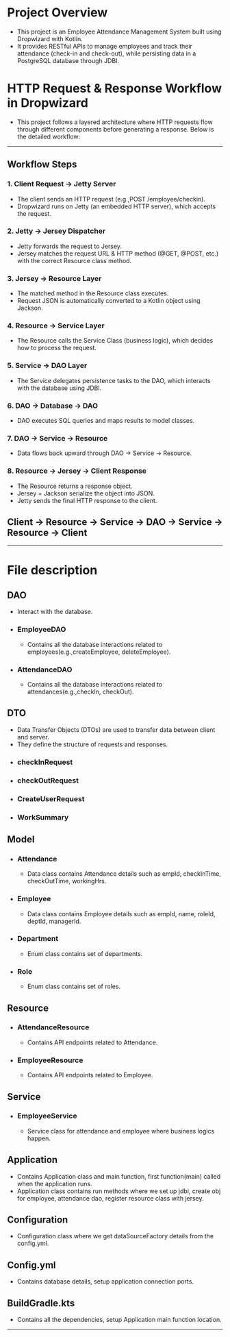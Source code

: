 # Project Overview
- This project is an Employee Attendance Management System built using Dropwizard with Kotlin.
- It provides RESTful APIs to manage employees and track their attendance (check-in and check-out), while persisting data in a PostgreSQL database through JDBI.
 
# HTTP Request & Response Workflow in Dropwizard

- This project follows a layered architecture where HTTP requests flow through different components before generating a response. Below is the detailed workflow:

---

## Workflow Steps

### 1. Client Request → Jetty Server
- The client sends an HTTP request (e.g.,POST /employee/checkin).  
- Dropwizard runs on Jetty (an embedded HTTP server), which accepts the request.  

### 2. Jetty → Jersey Dispatcher
- Jetty forwards the request to Jersey.  
- Jersey matches the request URL & HTTP method (@GET, @POST, etc.) with the correct Resource class method.  

### 3. Jersey → Resource Layer
- The matched method in the Resource class executes.  
- Request JSON is automatically converted to a Kotlin object using Jackson.  

### 4. Resource → Service Layer
- The Resource calls the Service Class (business logic), which decides how to process the request.  

### 5. Service → DAO Layer
- The Service delegates persistence tasks to the DAO, which interacts with the database using JDBI.  

### 6. DAO → Database → DAO
- DAO executes SQL queries and maps results to model classes.  

### 7. DAO → Service → Resource
- Data flows back upward through DAO → Service → Resource.  

### 8. Resource → Jersey → Client Response
- The Resource returns a response object.  
- Jersey + Jackson serialize the object into JSON.  
- Jetty sends the final HTTP response to the client.

## Client -> Resource -> Service -> DAO -> Service -> Resource -> Client

---
# File description
## DAO
- Interact with the database.
- ### EmployeeDAO
  - Contains all the database interactions related to employees(e.g.,createEmployee, deleteEmployee).
- ### AttendanceDAO
  - Contains all the database interactions related to attendances(e.g.,checkIn, checkOut).
## DTO
- Data Transfer Objects (DTOs) are used to transfer data between client and server.
- They define the structure of requests and responses.
- ### checkInRequest
- ### checkOutRequest
- ### CreateUserRequest
- ### WorkSummary

## Model
- ### Attendance 
  - Data class contains Attendance details such as empId, checkInTime, checkOutTime, workingHrs.
- ### Employee
    - Data class contains Employee details such as empId, name, roleId, deptId, managerId.
- ### Department
  - Enum class contains set of departments.
- ### Role
  - Enum class contains set of roles.

## Resource
- ### AttendanceResource
  - Contains API endpoints related to Attendance.
- ### EmployeeResource
  - Contains API endpoints related to Employee.

## Service
- ### EmployeeService
  - Service class for attendance and employee where business logics happen.

## Application
- Contains Application class and main function, first function(main) called when the application runs.
- Application class contains run methods where we set up jdbi, create obj for employee, attendance dao, register resource class with jersey.

## Configuration
- Configuration class where we get dataSourceFactory details from the config.yml.

## Config.yml
- Contains database details, setup application connection ports.

## BuildGradle.kts
- Contains all the dependencies, setup Application main function location.
---
